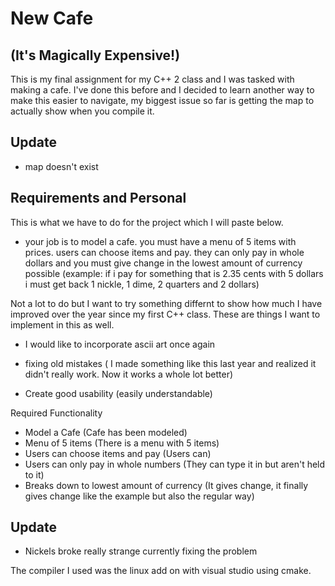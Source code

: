 # New Cafe
## (It's Magically Expensive!)

This is my final assignment for my C++ 2 class and I was tasked with making a cafe.
I've done this before and I decided to learn another way to make this easier to navigate, my biggest issue so far is getting the map to actually show when you compile it.
## Update
- map doesn't exist

## Requirements and Personal
This is what we have to do for the project which I will paste below.
- your job is to model a cafe. you must have a menu of 5 items with prices. users can choose items and pay. they can only pay in whole dollars and you must give change in
the lowest amount of currency possible (example: if i pay for something that is 2.35 cents with 5 dollars i must get back 1 nickle, 1 dime, 2 quarters and 2 dollars)

Not a lot to do but I want to try something differnt to show how much I have improved over the year since my first C++ class. These are things I want to implement in this as well.
- I would like to incorporate ascii art once again
- fixing old mistakes ( I made something like this last year and realized it didn't really work. Now it works a whole lot better)

- Create good usability (easily understandable)

Required Functionality
- Model a Cafe (Cafe has been modeled)
- Menu of 5 items (There is a menu with 5 items)
- Users can choose items and pay (Users can)
- Users can only pay in whole numbers (They can type it in but aren't held to it)
- Breaks down to lowest amount of currency (It gives change, it finally gives change like the example but also the regular way)
 ## Update
 - Nickels broke really strange currently fixing the problem

The compiler I used was the linux add on with visual studio using cmake. 

